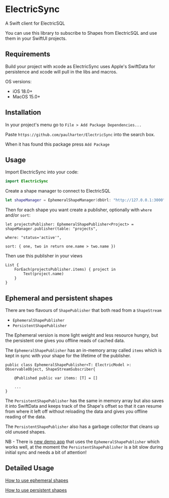 # ElectricSync

A Swift client for ElectricSQL

You can use this library to subscribe to Shapes from ElectricSQL and use them in your SwiftUI projects.

## Requirements

Build your project with xcode as ElectricSync uses Apple's SwiftData for persistence and xcode will pull in the libs and macros.

OS versions:
- iOS 18.0+
- MacOS 15.0+

## Installation

In your project's menu go to `File > Add Package Dependencies...` 

Paste `https://github.com/paulharter/ElectricSync` into the search box.

When it has found this package press `Add Package`

## Usage

Import ElectricSync into your code:

```swift
import ElectricSync
```

Create a shape manager to connect to ElectricSQL

```swift
let shapeManager = EphemeralShapeManager(dbUrl: "http://127.0.0.1:3000")
```

Then for each shape you want create a publisher, optionally with `where` and/or `sort`:

```
let projectsPublisher: EphemeralShapePublisher<Project> = shapeManager.publisher(table: "projects",
                                                                                 where: "status='active'",
                                                                                 sort: { one, two in return one.name > two.name })
```

Then use this publisher in your views

```
List {
    ForEach(projectsPublisher.items) { project in
        Text(project.name)
    }
}
```

## Ephemeral and persistent shapes

There are two flavours of `ShapePublisher` that both read from a `ShapeStream`

- `EphemeralShapePublisher` 
- `PersistentShapePublisher`

The Ephemeral version is more light weight and less resource hungry, but the persistent one gives you offline reads of cached data.

The `EphemeralShapePublisher` has an in-memory array called `items` which is kept in sync with your shape for the lifetime of the publisher. 

```
public class EphemeralShapePublisher<T: ElectricModel >: ObservableObject, ShapeStreamSubscriber{

    @Published public var items: [T] = []
    
    ...
}
```

The `PersistentShapePublisher` has the same in memory array but also saves it into SwiftData and keeps track of the Shape's offset so that it can resume from where it left off without reloading the data and gives you offline reading of the data.

The `PersistentShapePublisher` also has a garbage collector that cleans up old unused shapes.

NB - There is [new demo app](https://github.com/paulharter/ElectricLinearLite) that uses the `EphemeralShapePublisher` which works well, at the moment the `PersistentShapePublisher` is a bit slow during initial sync and needs a bit of attention!

## Detailed Usage

[How to use ephemeral shapes](./Docs/ephemeral.md)

[How to use persistent shapes](./Docs/persistent.md)





